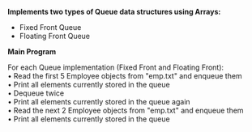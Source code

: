 **Implements two types of Queue data structures using Arrays:**

* Fixed Front Queue
* Floating Front Queue

**Main Program**

For each Queue implementation (Fixed Front and Floating Front):<br>
• Read the first 5 Employee objects from "emp.txt" and enqueue them<br>
• Print all elements currently stored in the queue<br>
• Dequeue twice<br>
• Print all elements currently stored in the queue again<br>
• Read the next 2 Employee objects from "emp.txt" and enqueue them<br>
• Print all elements currently stored in the queue<br>

